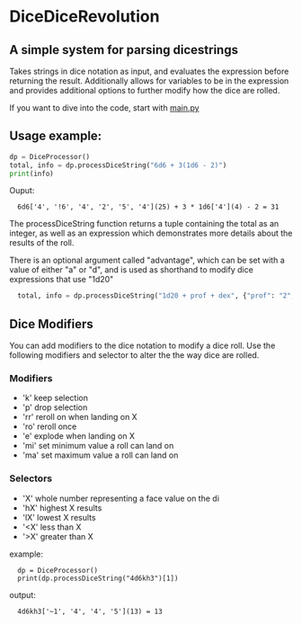 # DiceDiceRevolution
## A simple system for parsing dicestrings

Takes strings in dice notation as input, and evaluates the expression before returning the result. Additionally allows for variables to be in the expression and provides additional options to further modify how the dice are rolled.

If you want to dive into the code, start with [main.py](./src/main.py)

## Usage example:

```python
dp = DiceProcessor()
total, info = dp.processDiceString("6d6 + 3(1d6 - 2)")
print(info)
```

Ouput: 
```
  6d6['4', '!6', '4', '2', '5', '4'](25) + 3 * 1d6['4'](4) - 2 = 31
```

The processDiceString function returns a tuple containing the total as an integer, as well as an expression which demonstrates more details about the results of the roll.

There is an optional argument called "advantage", which can be set with a value of either "a" or "d", and is used as shorthand to modify dice expressions that use "1d20"

```python
  total, info = dp.processDiceString("1d20 + prof + dex", {"prof": "2", "dex": "3"}, advantage="a")
```

## Dice Modifiers

You can add modifiers to the dice notation to modify a dice roll. Use the following modifiers and selector to alter the the way dice are rolled.
### Modifiers
- 'k' keep selection
- 'p' drop selection
- 'rr' reroll on when landing on X
- 'ro' reroll once
- 'e' explode when landing on X
- 'mi' set minimum value a roll can land on
- 'ma' set maximum value a roll can land on

### Selectors
- 'X' whole number representing a face value on the di
- 'hX' highest X results
- 'lX' lowest X results
- '<X' less than X
- '>X' greater than X

example:
```
  dp = DiceProcessor()
  print(dp.processDiceString("4d6kh3")[1])
```
output:
```
  4d6kh3['~1', '4', '4', '5'](13) = 13
```

